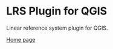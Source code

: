 LRS Plugin for QGIS
===================

Linear reference system plugin for QGIS.

[Home page](http://blazek.github.com/lrs/)
